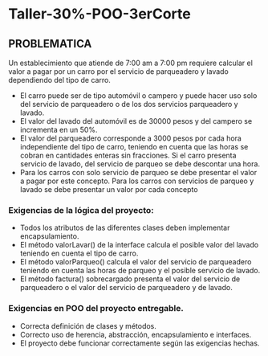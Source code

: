 # Taller-30%-POO-3erCorte

## PROBLEMATICA
Un establecimiento que atiende de 7:00 am a 7:00 pm requiere calcular el valor a pagar por un carro por el servicio de parqueadero y lavado dependiendo del tipo de carro.

- El carro puede ser de tipo automóvil o campero y puede hacer uso solo del servicio de parqueadero o de los dos servicios parqueadero y lavado.
- El valor del lavado del automóvil es de 30000 pesos y del campero se incrementa en un 50%.
- El valor del parqueadero corresponde a 3000 pesos por cada hora independiente del tipo de carro, teniendo en cuenta que las horas se cobran en cantidades enteras sin fracciones. Si el carro presenta servicio de lavado, del servicio de parqueo se debe descontar una hora.
- Para los carros con solo servicio de parqueo se debe presentar el valor a pagar por este concepto. Para los carros con servicios de parqueo y lavado se debe presentar un valor por cada concepto

### Exigencias de la lógica del proyecto:
- Todos los atributos de las diferentes clases deben implementar encapsulamiento.
- El método valorLavar() de la interface calcula el posible valor del lavado teniendo en cuenta el tipo de carro.
- El método valorParqueo() calcula el valor del servicio de parqueadero teniendo en cuenta las horas de parqueo y el posible servicio de lavado.
- El método factura() sobrecargado presenta el valor del servicio de parqueadero o el valor del servicio de parqueadero y de lavado.

### Exigencias en POO del proyecto entregable.

- Correcta definición de clases y métodos.
- Correcto uso de herencia, abstracción, encapsulamiento e interfaces.
- El proyecto debe funcionar correctamente según las exigencias hechas.
